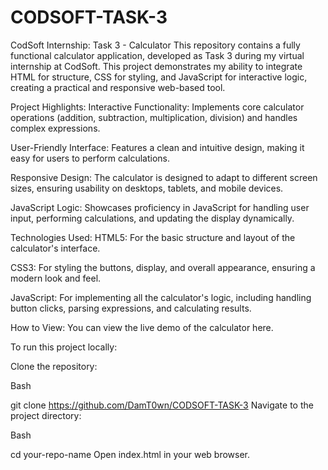 # CODSOFT-TASK-3
<div>
  CodSoft Internship: Task 3 - Calculator
This repository contains a fully functional calculator application, developed as Task 3 during my virtual internship at CodSoft. This project demonstrates my ability to integrate HTML for structure, CSS for styling, and JavaScript for interactive logic, creating a practical and responsive web-based tool.

Project Highlights:
Interactive Functionality: Implements core calculator operations (addition, subtraction, multiplication, division) and handles complex expressions.

User-Friendly Interface: Features a clean and intuitive design, making it easy for users to perform calculations.

Responsive Design: The calculator is designed to adapt to different screen sizes, ensuring usability on desktops, tablets, and mobile devices.

JavaScript Logic: Showcases proficiency in JavaScript for handling user input, performing calculations, and updating the display dynamically.

Technologies Used:
HTML5: For the basic structure and layout of the calculator's interface.

CSS3: For styling the buttons, display, and overall appearance, ensuring a modern look and feel.

JavaScript: For implementing all the calculator's logic, including handling button clicks, parsing expressions, and calculating results.

How to View:
You can view the live demo of the calculator here.

To run this project locally:

Clone the repository:

Bash

git clone https://github.com/DamT0wn/CODSOFT-TASK-3
Navigate to the project directory:

Bash

cd your-repo-name
Open index.html in your web browser.
</div>
